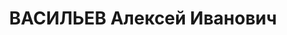 ---
title: ВАСИЛЬЕВ Алексей Иванович
description: 'Род. в 1900, Тверская губ., русский. Зам. нач. вагонного участка ст.
  Рубцовск.

  Арестован 23.02.1937. Обв. по ст. 58-8, 9, 11. Приговор: Верховный суд СССР, 01.11.1937
  – ВМН. Расстрелян 01.11.1938, г.Новосибирск.

  Реабилитирован верховным судом СССР 27.05.1958 за отсутствием состава преступления'
---
